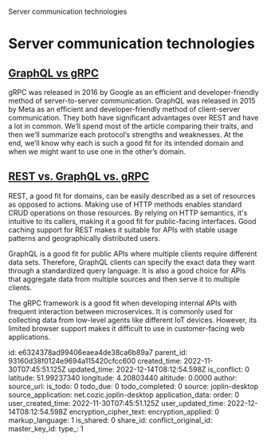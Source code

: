 Server communication technologies

# Server communication technologies

## [**GraphQL vs gRPC**](https://stackoverflow.blog/2022/11/28/when-to-use-grpc-vs-graphql/)
gRPC was released in 2016 by Google as an efficient and developer-friendly method of server-to-server communication. GraphQL was released in 2015 by Meta as an efficient and developer-friendly method of client-server communication. They both have significant advantages over REST and have a lot in common. We’ll spend most of the article comparing their traits, and then we’ll summarize each protocol’s strengths and weaknesses. At the end, we’ll know why each is such a good fit for its intended domain and when we might want to use one in the other’s domain.

## [**REST vs. GraphQL vs. gRPC**](https://www.baeldung.com/rest-vs-graphql-vs-grpc)
REST, a good fit for domains, can be easily described as a set of resources as opposed to actions. Making use of HTTP methods enables standard CRUD operations on those resources. By relying on HTTP semantics, it's intuitive to its callers, making it a good fit for public-facing interfaces. Good caching support for REST makes it suitable for APIs with stable usage patterns and geographically distributed users.

GraphQL is a good fit for public APIs where multiple clients require different data sets. Therefore, GraphQL clients can specify the exact data they want through a standardized query language. It is also a good choice for APIs that aggregate data from multiple sources and then serve it to multiple clients.

The gRPC framework is a good fit when developing internal APIs with frequent interaction between microservices. It is commonly used for collecting data from low-level agents like different IoT devices. However, its limited browser support makes it difficult to use in customer-facing web applications.


id: e6324378ad99406eaea4de38ca6b89a7
parent_id: 93160d38f0124e9694a115420cfcc600
created_time: 2022-11-30T07:45:51.125Z
updated_time: 2022-12-14T08:12:54.598Z
is_conflict: 0
latitude: 51.99237340
longitude: 4.20803440
altitude: 0.0000
author: 
source_url: 
is_todo: 0
todo_due: 0
todo_completed: 0
source: joplin-desktop
source_application: net.cozic.joplin-desktop
application_data: 
order: 0
user_created_time: 2022-11-30T07:45:51.125Z
user_updated_time: 2022-12-14T08:12:54.598Z
encryption_cipher_text: 
encryption_applied: 0
markup_language: 1
is_shared: 0
share_id: 
conflict_original_id: 
master_key_id: 
type_: 1